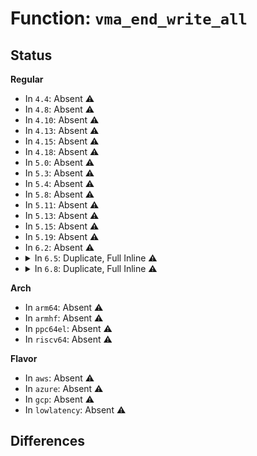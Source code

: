 # Function: <code>vma_end_write_all</code>

## Status
<b>Regular</b>
<ul>
<li>
In <code>4.4</code>: Absent ⚠️
</li>
<li>
In <code>4.8</code>: Absent ⚠️
</li>
<li>
In <code>4.10</code>: Absent ⚠️
</li>
<li>
In <code>4.13</code>: Absent ⚠️
</li>
<li>
In <code>4.15</code>: Absent ⚠️
</li>
<li>
In <code>4.18</code>: Absent ⚠️
</li>
<li>
In <code>5.0</code>: Absent ⚠️
</li>
<li>
In <code>5.3</code>: Absent ⚠️
</li>
<li>
In <code>5.4</code>: Absent ⚠️
</li>
<li>
In <code>5.8</code>: Absent ⚠️
</li>
<li>
In <code>5.11</code>: Absent ⚠️
</li>
<li>
In <code>5.13</code>: Absent ⚠️
</li>
<li>
In <code>5.15</code>: Absent ⚠️
</li>
<li>
In <code>5.19</code>: Absent ⚠️
</li>
<li>
In <code>6.2</code>: Absent ⚠️
</li>
<li>
<details>
<summary>In <code>6.5</code>: Duplicate, Full Inline ⚠️</summary>

**Collision:** Static Duplication

**Inline:** Full

**Transformation:** False

**Instances:**

```
In arch/x86/entry/vdso/vma.c (ffffffff81004489)
Location: include/linux/mmap_lock.h:76
Inline: True
Inline callers:
  - arch/x86/entry/vdso/vma.c:map_vdso_once
  - arch/x86/entry/vdso/vma.c:map_vdso_once
  - arch/x86/entry/vdso/vma.c:map_vdso
```
```
In arch/x86/kernel/process_64.c (ffffffff8104a7c6)
Location: include/linux/mmap_lock.h:76
Inline: True
Inline callers:
  - arch/x86/kernel/process_64.c:prctl_enable_tagged_addr
  - arch/x86/kernel/process_64.c:prctl_enable_tagged_addr
  - arch/x86/kernel/process_64.c:prctl_enable_tagged_addr
```
```
In kernel/fork.c (ffffffff810f2a25)
Location: include/linux/mmap_lock.h:76
Inline: True
Inline callers:
  - kernel/fork.c:dup_mmap
  - kernel/fork.c:dup_mmap
```
```
In kernel/sys.c (ffffffff8111ac5f)
Location: include/linux/mmap_lock.h:76
Inline: True
Inline callers:
  - kernel/sys.c:__do_sys_prctl
  - kernel/sys.c:__do_sys_prctl
  - kernel/sys.c:prctl_set_vma
```
```
In kernel/trace/trace_events_user.c (ffffffff812c72e0)
Location: include/linux/mmap_lock.h:76
Inline: True
Inline callers:
  - kernel/trace/trace_events_user.c:user_event_mm_remove
```
```
In kernel/events/uprobes.c (ffffffff813801ba)
Location: include/linux/mmap_lock.h:76
Inline: True
Inline callers:
  - kernel/events/uprobes.c:xol_add_vma
  - kernel/events/uprobes.c:register_for_each_vma
```
```
In mm/util.c (ffffffff813c424f)
Location: include/linux/mmap_lock.h:76
Inline: True
Inline callers:
  - mm/util.c:vm_mmap_pgoff
```
```
In mm/memory.c (ffffffff813f17b6)
Location: include/linux/mmap_lock.h:76
Inline: True
Inline callers:
  - mm/memory.c:lock_mm_and_find_vma
  - mm/memory.c:lock_mm_and_find_vma
```
```
In mm/mlock.c (ffffffff813f76a3)
Location: include/linux/mmap_lock.h:76
Inline: True
Inline callers:
  - mm/mlock.c:__do_sys_munlockall
  - mm/mlock.c:__do_sys_mlockall
  - mm/mlock.c:__ia32_sys_munlock
  - mm/mlock.c:__x64_sys_munlock
  - mm/mlock.c:do_mlock
```
```
In mm/mmap.c (ffffffff814013ac)
Location: include/linux/mmap_lock.h:76
Inline: True
Inline callers:
  - mm/mmap.c:mm_drop_all_locks
  - mm/mmap.c:exit_mmap
  - mm/mmap.c:vm_brk_flags
  - mm/mmap.c:vm_brk_flags
  - mm/mmap.c:__do_sys_remap_file_pages
  - mm/mmap.c:__vm_munmap
  - mm/mmap.c:do_vmi_munmap
  - mm/mmap.c:do_vmi_align_munmap
  - mm/mmap.c:expand_stack
  - mm/mmap.c:expand_stack
  - mm/mmap.c:__do_sys_brk
  - mm/mmap.c:__do_sys_brk
```
```
In mm/mprotect.c (ffffffff814023c9)
Location: include/linux/mmap_lock.h:76
Inline: True
Inline callers:
  - mm/mprotect.c:__ia32_sys_pkey_free
  - mm/mprotect.c:__x64_sys_pkey_free
  - mm/mprotect.c:__do_sys_pkey_alloc
  - mm/mprotect.c:do_mprotect_pkey
```
```
In mm/mremap.c (ffffffff81406792)
Location: include/linux/mmap_lock.h:76
Inline: True
Inline callers:
  - mm/mremap.c:__do_sys_mremap
```
```
In mm/madvise.c (ffffffff81429294)
Location: include/linux/mmap_lock.h:76
Inline: True
Inline callers:
  - mm/madvise.c:do_madvise
```
```
In mm/mempolicy.c (ffffffff8144cfd7)
Location: include/linux/mmap_lock.h:76
Inline: True
Inline callers:
  - mm/mempolicy.c:__do_sys_set_mempolicy_home_node
  - mm/mempolicy.c:do_mbind
  - mm/mempolicy.c:do_mbind
  - mm/mempolicy.c:mpol_rebind_mm
```
```
In mm/mmu_notifier.c (ffffffff8144fd77)
Location: include/linux/mmap_lock.h:76
Inline: True
Inline callers:
  - mm/mmu_notifier.c:mmu_notifier_register
```
```
In mm/ksm.c (ffffffff81457c0e)
Location: include/linux/mmap_lock.h:76
Inline: True
Inline callers:
  - mm/ksm.c:__ksm_exit
```
```
In mm/khugepaged.c (ffffffff814824cf)
Location: include/linux/mmap_lock.h:76
Inline: True
Inline callers:
  - mm/khugepaged.c:madvise_collapse
  - mm/khugepaged.c:retract_page_tables
  - mm/khugepaged.c:collapse_huge_page
  - mm/khugepaged.c:__khugepaged_exit
```
```
In mm/ptdump.c (ffffffff814a6e2f)
Location: include/linux/mmap_lock.h:76
Inline: True
Inline callers:
  - mm/ptdump.c:ptdump_walk_pgd
```
```
In fs/exec.c (ffffffff814b956c)
Location: include/linux/mmap_lock.h:76
Inline: True
Inline callers:
  - fs/exec.c:alloc_bprm
  - fs/exec.c:alloc_bprm
  - fs/exec.c:setup_arg_pages
  - fs/exec.c:get_arg_page
  - fs/exec.c:get_arg_page
```
```
In fs/userfaultfd.c (ffffffff81525f2c)
Location: include/linux/mmap_lock.h:76
Inline: True
Inline callers:
  - fs/userfaultfd.c:userfaultfd_register
  - fs/userfaultfd.c:userfaultfd_release
  - fs/userfaultfd.c:userfaultfd_event_wait_completion
```
```
In fs/aio.c (ffffffff8152936e)
Location: include/linux/mmap_lock.h:76
Inline: True
Inline callers:
  - fs/aio.c:aio_setup_ring
```
```
In fs/binfmt_elf.c (ffffffff81546a85)
Location: include/linux/mmap_lock.h:76
Inline: True
Inline callers:
  - fs/binfmt_elf.c:create_elf_tables
```
```
In fs/compat_binfmt_elf.c (ffffffff81549804)
Location: include/linux/mmap_lock.h:76
Inline: True
Inline callers:
  - fs/compat_binfmt_elf.c:create_elf_tables
```
```
In fs/coredump.c (ffffffff8154f86f)
Location: include/linux/mmap_lock.h:76
Inline: True
Inline callers:
  - fs/coredump.c:dump_vma_snapshot
  - fs/coredump.c:dump_vma_snapshot
```
```
In fs/proc/task_mmu.c (ffffffff81564cfc)
Location: include/linux/mmap_lock.h:76
Inline: True
Inline callers:
  - fs/proc/task_mmu.c:clear_refs_write
```
```
In ipc/shm.c (ffffffff81680b2c)
Location: include/linux/mmap_lock.h:76
Inline: True
Inline callers:
  - ipc/shm.c:ksys_shmdt
  - ipc/shm.c:do_shmat
```
</details>
</li>
<li>
<details>
<summary>In <code>6.8</code>: Duplicate, Full Inline ⚠️</summary>

**Collision:** Static Duplication

**Inline:** Full

**Transformation:** False

**Instances:**

```
In arch/x86/entry/vdso/vma.c (ffffffff81006d98)
Location: include/linux/mmap_lock.h:84
Inline: True
Inline callers:
  - arch/x86/entry/vdso/vma.c:map_vdso_once
  - arch/x86/entry/vdso/vma.c:map_vdso_once
  - arch/x86/entry/vdso/vma.c:map_vdso
```
```
In arch/x86/kernel/process_64.c (ffffffff81051919)
Location: include/linux/mmap_lock.h:84
Inline: True
Inline callers:
  - arch/x86/kernel/process_64.c:prctl_enable_tagged_addr
  - arch/x86/kernel/process_64.c:prctl_enable_tagged_addr
  - arch/x86/kernel/process_64.c:prctl_enable_tagged_addr
```
```
In arch/x86/kernel/shstk.c (ffffffff810ca179)
Location: include/linux/mmap_lock.h:84
Inline: True
Inline callers:
  - arch/x86/kernel/shstk.c:alloc_shstk
```
```
In kernel/fork.c (ffffffff810fc05e)
Location: include/linux/mmap_lock.h:84
Inline: True
Inline callers:
  - kernel/fork.c:replace_mm_exe_file
  - kernel/fork.c:dup_mmap
  - kernel/fork.c:dup_mmap
```
```
In kernel/sys.c (ffffffff811247b1)
Location: include/linux/mmap_lock.h:84
Inline: True
Inline callers:
  - kernel/sys.c:__do_sys_prctl
  - kernel/sys.c:__do_sys_prctl
  - kernel/sys.c:prctl_set_vma
```
```
In kernel/trace/trace_events_user.c (ffffffff812e3ca0)
Location: include/linux/mmap_lock.h:84
Inline: True
Inline callers:
  - kernel/trace/trace_events_user.c:user_event_mm_remove
```
```
In kernel/events/uprobes.c (ffffffff813a956a)
Location: include/linux/mmap_lock.h:84
Inline: True
Inline callers:
  - kernel/events/uprobes.c:xol_add_vma
  - kernel/events/uprobes.c:register_for_each_vma
```
```
In mm/util.c (ffffffff813eee03)
Location: include/linux/mmap_lock.h:84
Inline: True
Inline callers:
  - mm/util.c:vm_mmap_pgoff
```
```
In mm/memory.c (ffffffff8141c496)
Location: include/linux/mmap_lock.h:84
Inline: True
Inline callers:
  - mm/memory.c:lock_mm_and_find_vma
  - mm/memory.c:lock_mm_and_find_vma
```
```
In mm/mlock.c (ffffffff81423283)
Location: include/linux/mmap_lock.h:84
Inline: True
Inline callers:
  - mm/mlock.c:__do_sys_munlockall
  - mm/mlock.c:__do_sys_mlockall
  - mm/mlock.c:__ia32_sys_munlock
  - mm/mlock.c:__x64_sys_munlock
  - mm/mlock.c:do_mlock
```
```
In mm/mmap.c (ffffffff8142a96a)
Location: include/linux/mmap_lock.h:84
Inline: True
Inline callers:
  - mm/mmap.c:exit_mmap
  - mm/mmap.c:vm_brk_flags
  - mm/mmap.c:vm_brk_flags
  - mm/mmap.c:__do_sys_remap_file_pages
  - mm/mmap.c:__vm_munmap
  - mm/mmap.c:do_vmi_munmap
  - mm/mmap.c:do_vmi_align_munmap
  - mm/mmap.c:expand_stack
  - mm/mmap.c:expand_stack
  - mm/mmap.c:__do_sys_brk
  - mm/mmap.c:__do_sys_brk
```
```
In mm/mprotect.c (ffffffff8142e9f9)
Location: include/linux/mmap_lock.h:84
Inline: True
Inline callers:
  - mm/mprotect.c:__ia32_sys_pkey_free
  - mm/mprotect.c:__x64_sys_pkey_free
  - mm/mprotect.c:__do_sys_pkey_alloc
  - mm/mprotect.c:do_mprotect_pkey
```
```
In mm/mremap.c (ffffffff81432ea1)
Location: include/linux/mmap_lock.h:84
Inline: True
Inline callers:
  - mm/mremap.c:__do_sys_mremap
```
```
In mm/madvise.c (ffffffff81462ac4)
Location: include/linux/mmap_lock.h:84
Inline: True
Inline callers:
  - mm/madvise.c:do_madvise
```
```
In mm/mempolicy.c (ffffffff814868ca)
Location: include/linux/mmap_lock.h:84
Inline: True
Inline callers:
  - mm/mempolicy.c:__do_sys_set_mempolicy_home_node
  - mm/mempolicy.c:do_mbind
  - mm/mempolicy.c:do_mbind
  - mm/mempolicy.c:mpol_rebind_mm
```
```
In mm/mmu_notifier.c (ffffffff81489aa7)
Location: include/linux/mmap_lock.h:84
Inline: True
Inline callers:
  - mm/mmu_notifier.c:mmu_notifier_register
```
```
In mm/ksm.c (ffffffff814926de)
Location: include/linux/mmap_lock.h:84
Inline: True
Inline callers:
  - mm/ksm.c:__ksm_exit
```
```
In mm/khugepaged.c (ffffffff814af26c)
Location: include/linux/mmap_lock.h:84
Inline: True
Inline callers:
  - mm/khugepaged.c:collapse_huge_page
  - mm/khugepaged.c:__khugepaged_exit
```
```
In mm/ptdump.c (ffffffff814d7e2f)
Location: include/linux/mmap_lock.h:84
Inline: True
Inline callers:
  - mm/ptdump.c:ptdump_walk_pgd
```
```
In fs/exec.c (ffffffff814ec070)
Location: include/linux/mmap_lock.h:84
Inline: True
Inline callers:
  - fs/exec.c:alloc_bprm
  - fs/exec.c:alloc_bprm
  - fs/exec.c:setup_arg_pages
  - fs/exec.c:get_arg_page
  - fs/exec.c:get_arg_page
```
```
In fs/userfaultfd.c (ffffffff81559988)
Location: include/linux/mmap_lock.h:84
Inline: True
Inline callers:
  - fs/userfaultfd.c:userfaultfd_unregister
  - fs/userfaultfd.c:userfaultfd_register
  - fs/userfaultfd.c:userfaultfd_release
  - fs/userfaultfd.c:userfaultfd_event_wait_completion
```
```
In fs/aio.c (ffffffff8155e242)
Location: include/linux/mmap_lock.h:84
Inline: True
Inline callers:
  - fs/aio.c:aio_setup_ring
```
```
In fs/binfmt_elf.c (ffffffff8157bed5)
Location: include/linux/mmap_lock.h:84
Inline: True
Inline callers:
  - fs/binfmt_elf.c:create_elf_tables
```
```
In fs/compat_binfmt_elf.c (ffffffff8157ea84)
Location: include/linux/mmap_lock.h:84
Inline: True
Inline callers:
  - fs/compat_binfmt_elf.c:create_elf_tables
```
```
In fs/coredump.c (ffffffff815856ae)
Location: include/linux/mmap_lock.h:84
Inline: True
Inline callers:
  - fs/coredump.c:dump_vma_snapshot
  - fs/coredump.c:dump_vma_snapshot
```
```
In fs/proc/task_mmu.c (ffffffff8159b7bb)
Location: include/linux/mmap_lock.h:84
Inline: True
Inline callers:
  - fs/proc/task_mmu.c:clear_refs_write
```
```
In ipc/shm.c (ffffffff816bcf4b)
Location: include/linux/mmap_lock.h:84
Inline: True
Inline callers:
  - ipc/shm.c:ksys_shmdt
  - ipc/shm.c:do_shmat
```
</details>
</li>
</ul>
<b>Arch</b>
<ul>
<li>
In <code>arm64</code>: Absent ⚠️
</li>
<li>
In <code>armhf</code>: Absent ⚠️
</li>
<li>
In <code>ppc64el</code>: Absent ⚠️
</li>
<li>
In <code>riscv64</code>: Absent ⚠️
</li>
</ul>
<b>Flavor</b>
<ul>
<li>
In <code>aws</code>: Absent ⚠️
</li>
<li>
In <code>azure</code>: Absent ⚠️
</li>
<li>
In <code>gcp</code>: Absent ⚠️
</li>
<li>
In <code>lowlatency</code>: Absent ⚠️
</li>
</ul>

## Differences
